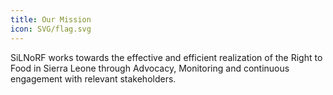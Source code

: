 ```yaml
---
title: Our Mission
icon: SVG/flag.svg
---
```

 SiLNoRF works towards the effective and efficient realization of the Right 
 to Food in Sierra Leone through Advocacy, Monitoring and continuous 
 engagement with relevant stakeholders.
